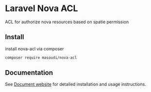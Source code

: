 # Laravel Nova ACL

ACL for authorize nova resources based on spatie permission

## Install

install nova-acl via composer

```bash
composer require masoudi/nova-acl
```

## Documentation
See [Document website](https://rezamasoudi.github.io/nova-acl) for detailed installation and usage instructions.
